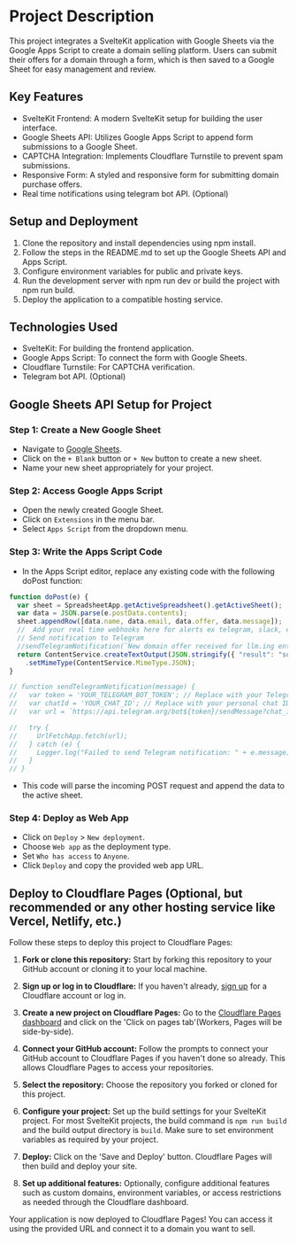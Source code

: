 # Project Description

This project integrates a SvelteKit application with Google Sheets via the Google Apps Script to create a domain selling platform. Users can submit their offers for a domain through a form, which is then saved to a Google Sheet for easy management and review.

## Key Features

- SvelteKit Frontend: A modern SvelteKit setup for building the user interface.
- Google Sheets API: Utilizes Google Apps Script to append form submissions to a Google Sheet.
- CAPTCHA Integration: Implements Cloudflare Turnstile to prevent spam submissions.
- Responsive Form: A styled and responsive form for submitting domain purchase offers.
- Real time notifications using telegram bot API. (Optional)

## Setup and Deployment

1. Clone the repository and install dependencies using npm install.
2. Follow the steps in the README.md to set up the Google Sheets API and Apps Script.
3. Configure environment variables for public and private keys.
4. Run the development server with npm run dev or build the project with npm run build.
5. Deploy the application to a compatible hosting service.

## Technologies Used

- SvelteKit: For building the frontend application.
- Google Apps Script: To connect the form with Google Sheets.
- Cloudflare Turnstile: For CAPTCHA verification.
- Telegram bot API. (Optional)

## Google Sheets API Setup for Project

### Step 1: Create a New Google Sheet

- Navigate to [Google Sheets](https://sheets.google.com).
- Click on the `+ Blank` button or `+ New` button to create a new sheet.
- Name your new sheet appropriately for your project.

### Step 2: Access Google Apps Script

- Open the newly created Google Sheet.
- Click on `Extensions` in the menu bar.
- Select `Apps Script` from the dropdown menu.

### Step 3: Write the Apps Script Code

- In the Apps Script editor, replace any existing code with the following doPost function:

```javascript
function doPost(e) {
  var sheet = SpreadsheetApp.getActiveSpreadsheet().getActiveSheet();
  var data = JSON.parse(e.postData.contents);
  sheet.appendRow([data.name, data.email, data.offer, data.message]);
  //  Add your real time webhooks here for alerts ex telegram, slack, email, telegram etc as needed.
  // Send notification to Telegram
  //sendTelegramNotification(`New domain offer received for llm.ing entry received: Name - ${data.name}, Email - ${data.email}, Offer - ${data.offer}, Message - ${data.message}`);
  return ContentService.createTextOutput(JSON.stringify({ "result": "success", "data": data }))
    .setMimeType(ContentService.MimeType.JSON);
}

// function sendTelegramNotification(message) {
//   var token = 'YOUR_TELEGRAM_BOT_TOKEN'; // Replace with your Telegram bot token
//   var chatId = 'YOUR_CHAT_ID'; // Replace with your personal chat ID with the bot
//   var url = `https://api.telegram.org/bot${token}/sendMessage?chat_id=${chatId}&text=${encodeURIComponent(message)}`;

//   try {
//     UrlFetchApp.fetch(url);
//   } catch (e) {
//     Logger.log("Failed to send Telegram notification: " + e.message);
//   }
// }
```

- This code will parse the incoming POST request and append the data to the active sheet.

### Step 4: Deploy as Web App

- Click on `Deploy` > `New deployment`.
- Choose `Web app` as the deployment type.
- Set `Who has access` to `Anyone`.
- Click `Deploy` and copy the provided web app URL.

## Deploy to Cloudflare Pages (Optional, but recommended or any other hosting service like Vercel, Netlify, etc.)

Follow these steps to deploy this project to Cloudflare Pages:

1. **Fork or clone this repository:** Start by forking this repository to your GitHub account or cloning it to your local machine.

2. **Sign up or log in to Cloudflare:** If you haven't already, [sign up](https://dash.cloudflare.com/sign-up) for a Cloudflare account or log in.

3. **Create a new project on Cloudflare Pages:** Go to the [Cloudflare Pages dashboard](https://pages.cloudflare.com/) and click on the 'Click on pages tab'(Workers, Pages will be side-by-side).

4. **Connect your GitHub account:** Follow the prompts to connect your GitHub account to Cloudflare Pages if you haven't done so already. This allows Cloudflare Pages to access your repositories.

5. **Select the repository:** Choose the repository you forked or cloned for this project.

6. **Configure your project:** Set up the build settings for your SvelteKit project. For most SvelteKit projects, the build command is `npm run build` and the build output directory is `build`. Make sure to set environment variables as required by your project.

7. **Deploy:** Click on the 'Save and Deploy' button. Cloudflare Pages will then build and deploy your site.

8. **Set up additional features:** Optionally, configure additional features such as custom domains, environment variables, or access restrictions as needed through the Cloudflare dashboard.

Your application is now deployed to Cloudflare Pages! You can access it using the provided URL and connect it to a domain you want to sell.

